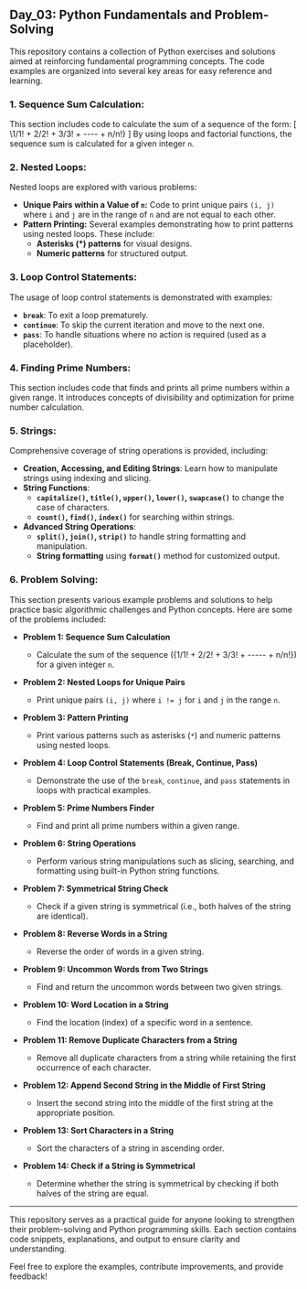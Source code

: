 ## Day_03: Python Fundamentals and Problem-Solving

This repository contains a collection of Python exercises and solutions aimed at reinforcing fundamental programming concepts. The code examples are organized into several key areas for easy reference and learning.

### 1. **Sequence Sum Calculation:**
This section includes code to calculate the sum of a sequence of the form:
\[
\1/1! + 2/2! + 3/3! + ---- + n/n!}
\]
By using loops and factorial functions, the sequence sum is calculated for a given integer `n`.

### 2. **Nested Loops:**
Nested loops are explored with various problems:
- **Unique Pairs within a Value of `n`:** Code to print unique pairs `(i, j)` where `i` and `j` are in the range of `n` and are not equal to each other.
- **Pattern Printing:** Several examples demonstrating how to print patterns using nested loops. These include:
  - **Asterisks (*) patterns** for visual designs.
  - **Numeric patterns** for structured output.

### 3. **Loop Control Statements:**
The usage of loop control statements is demonstrated with examples:
- **`break`**: To exit a loop prematurely.
- **`continue`**: To skip the current iteration and move to the next one.
- **`pass`**: To handle situations where no action is required (used as a placeholder).

### 4. **Finding Prime Numbers:**
This section includes code that finds and prints all prime numbers within a given range. It introduces concepts of divisibility and optimization for prime number calculation.

### 5. **Strings:**
Comprehensive coverage of string operations is provided, including:
- **Creation, Accessing, and Editing Strings**: Learn how to manipulate strings using indexing and slicing.
- **String Functions**:
  - **`capitalize()`, `title()`, `upper()`, `lower()`, `swapcase()`** to change the case of characters.
  - **`count()`, `find()`, `index()`** for searching within strings.
- **Advanced String Operations**:
  - **`split()`, `join()`, `strip()`** to handle string formatting and manipulation.
  - **String formatting** using **`format()`** method for customized output.

### 6. **Problem Solving:**
This section presents various example problems and solutions to help practice basic algorithmic challenges and Python concepts. Here are some of the problems included:

- **Problem 1: Sequence Sum Calculation**
  - Calculate the sum of the sequence \(\{1/1! + 2/2! + 3/3! + ----- + n/n!}\) for a given integer `n`.

- **Problem 2: Nested Loops for Unique Pairs**
  - Print unique pairs `(i, j)` where `i != j` for `i` and `j` in the range `n`.

- **Problem 3: Pattern Printing**
  - Print various patterns such as asterisks (`*`) and numeric patterns using nested loops.

- **Problem 4: Loop Control Statements (Break, Continue, Pass)**
  - Demonstrate the use of the `break`, `continue`, and `pass` statements in loops with practical examples.

- **Problem 5: Prime Numbers Finder**
  - Find and print all prime numbers within a given range.

- **Problem 6: String Operations**
  - Perform various string manipulations such as slicing, searching, and formatting using built-in Python string functions.

- **Problem 7: Symmetrical String Check**
  - Check if a given string is symmetrical (i.e., both halves of the string are identical).

- **Problem 8: Reverse Words in a String**
  - Reverse the order of words in a given string.

- **Problem 9: Uncommon Words from Two Strings**
  - Find and return the uncommon words between two given strings.

- **Problem 10: Word Location in a String**
  - Find the location (index) of a specific word in a sentence.

- **Problem 11: Remove Duplicate Characters from a String**
  - Remove all duplicate characters from a string while retaining the first occurrence of each character.

- **Problem 12: Append Second String in the Middle of First String**
  - Insert the second string into the middle of the first string at the appropriate position.

- **Problem 13: Sort Characters in a String**
  - Sort the characters of a string in ascending order.

- **Problem 14: Check if a String is Symmetrical**
  - Determine whether the string is symmetrical by checking if both halves of the string are equal.

---

This repository serves as a practical guide for anyone looking to strengthen their problem-solving and Python programming skills. Each section contains code snippets, explanations, and output to ensure clarity and understanding.

Feel free to explore the examples, contribute improvements, and provide feedback!
